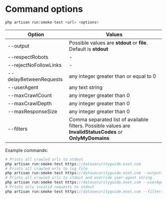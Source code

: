 # Command options

```php
php artisan run:smoke-test <url> <options>
```

|Option|Values|
|---|---|
|--output| Possible values are **stdout** or **file**. Default is **stdout**|
|--respectRobots| - |
|--rejectNoFollowLinks| - |
|--delayBetweenRequests| any integer greater than or equal to 0 |
|--userAgent| any text string |
|--maxCrawlCount| any integer greater than 0 |
|--maxCrawlDepth| any integer greater than 0 |
|--maxResponseSize| any integer greater than 0 |
|--filters|Comma separated list of available filters. Possible values are **InvalidStatusCodes** or **OnlyMyDomains** |

Example commands:
```php
# Prints all crawled urls to stdout
php artisan run:smoke-test https://datasecurityguide.eset.com
# Prints all crawled urls to log file
php artisan run:smoke-test https://datasecurityguide.eset.com --output=file
# Prints all crawled urls to stdout and override user-agent string
php artisan run:smoke-test https://datasecurityguide.eset.com --userAgent="SpamBot 1.0"
# Prints only invalid requests to stdout
php artisan run:smoke-test https://datasecurityguide.eset.com --filters=InvalidStatusCodes,OnlyMyDomains
```
